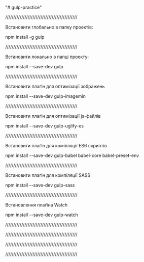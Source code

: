 "# gulp-practice"

/////////////////////////////////////////////

Встановити глобально в папку проектів:

npm install -g gulp

/////////////////////////////////////////////

Встановити локально в папці проекту:

npm install --save-dev gulp

/////////////////////////////////////////////

Встановити плаґін для оптимізації зображень

npm install --save-dev gulp-imagemin

/////////////////////////////////////////////

Встановити плаґін для оптимізації js-файлів

npm install --save-dev gulp-uglify-es

/////////////////////////////////////////////

Встановити плаґін для компіляції ES6 скриптів

npm install --save-dev gulp-babel babel-core babel-preset-env

/////////////////////////////////////////////

Встановити плаґін для компіляції SASS

npm install --save-dev gulp-sass

/////////////////////////////////////////////

Встановлення плаґіна Watch

npm install --save-dev gulp-watch

/////////////////////////////////////////////


/////////////////////////////////////////////


/////////////////////////////////////////////


/////////////////////////////////////////////
